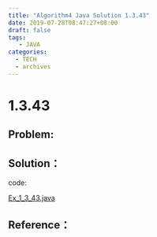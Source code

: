 ```yaml
---
title: "Algorithm4 Java Solution 1.3.43"
date: 2019-07-28T08:47:27+08:00
draft: false
tags:
   - JAVA
categories:
  - TECH
  - archives
---
```



# 1.3.43

## Problem:


## Solution：

code:

[Ex_1_3_43.java](./Ex_1_3_43.java)


## Reference：


